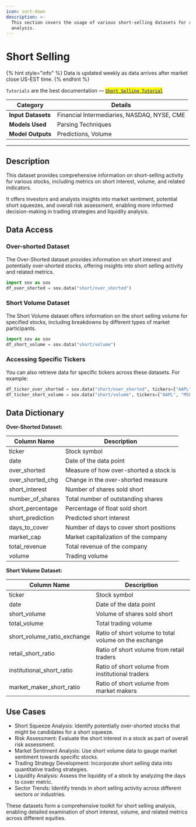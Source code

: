 ```yaml
---
icon: sort-down
description: >-
  This section covers the usage of various short-selling datasets for risk
  analysis.
---
```


# Short Selling

{% hint style="info" %}
Data is updated weekly as data arrives after market close US-EST time.
{% endhint %}

`Tutorials` are the best documentation — [<mark style="color:blue;">`Short Selling Tutorial`</mark>](https://colab.research.google.com/github/sovai-research/sovai-public/blob/main/notebooks/datasets/Short%20Data.ipynb)

<table data-column-title-hidden data-view="cards"><thead><tr><th>Category</th><th>Details</th></tr></thead><tbody><tr><td><strong>Input Datasets</strong></td><td>Financial Intermediaries, NASDAQ, NYSE, CME</td></tr><tr><td><strong>Models Used</strong></td><td>Parsing Techniques</td></tr><tr><td><strong>Model Outputs</strong></td><td>Predictions, Volume</td></tr></tbody></table>

***

## Description

This dataset provides comprehensive information on short-selling activity for various stocks, including metrics on short interest, volume, and related indicators.&#x20;

It offers investors and analysts insights into market sentiment, potential short squeezes, and overall risk assessment, enabling more informed decision-making in trading strategies and liquidity analysis.

## Data Access

### Over-shorted Dataset

The Over-Shorted dataset provides information on short interest and potentially over-shorted stocks, offering insights into short selling activity and related metrics.

```python
import sov as sov
df_over_shorted = sov.data("short/over_shorted")
```

### Short Volume Dataset

The Short Volume dataset offers information on the short selling volume for specified stocks, including breakdowns by different types of market participants.

```python
import sov as sov
df_short_volume = sov.data("short/volume")
```

### Accessing Specific Tickers

You can also retrieve data for specific tickers across these datasets. For example:

```python
df_ticker_over_shorted = sov.data("short/over_shorted", tickers=["AAPL", "MSFT"])
df_ticker_short_volume = sov.data("short/volume", tickers=["AAPL", "MSFT"])
```

## Data Dictionary

**Over-Shorted Dataset:**

| Column Name        | Description                             |
| ------------------ | --------------------------------------- |
| ticker             | Stock symbol                            |
| date               | Date of the data point                  |
| over\_shorted      | Measure of how over-shorted a stock is  |
| over\_shorted\_chg | Change in the over-shorted measure      |
| short\_interest    | Number of shares sold short             |
| number\_of\_shares | Total number of outstanding shares      |
| short\_percentage  | Percentage of float sold short          |
| short\_prediction  | Predicted short interest                |
| days\_to\_cover    | Number of days to cover short positions |
| market\_cap        | Market capitalization of the company    |
| total\_revenue     | Total revenue of the company            |
| volume             | Trading volume                          |



**Short Volume Dataset:**

| Column Name                    | Description                                           |
| ------------------------------ | ----------------------------------------------------- |
| ticker                         | Stock symbol                                          |
| date                           | Date of the data point                                |
| short\_volume                  | Volume of shares sold short                           |
| total\_volume                  | Total trading volume                                  |
| short\_volume\_ratio\_exchange | Ratio of short volume to total volume on the exchange |
| retail\_short\_ratio           | Ratio of short volume from retail traders             |
| institutional\_short\_ratio    | Ratio of short volume from institutional traders      |
| market\_maker\_short\_ratio    | Ratio of short volume from market makers              |

## Use Cases

* Short Squeeze Analysis: Identify potentially over-shorted stocks that might be candidates for a short squeeze.
* Risk Assessment: Evaluate the short interest in a stock as part of overall risk assessment.
* Market Sentiment Analysis: Use short volume data to gauge market sentiment towards specific stocks.
* Trading Strategy Development: Incorporate short selling data into quantitative trading strategies.
* Liquidity Analysis: Assess the liquidity of a stock by analyzing the days to cover metric.
* Sector Trends: Identify trends in short selling activity across different sectors or industries.



These datasets form a comprehensive toolkit for short selling analysis, enabling detailed examination of short interest, volume, and related metrics across different equities.

